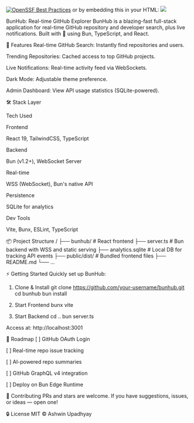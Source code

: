 [![OpenSSF Best Practices](https://www.bestpractices.dev/projects/10912/badge)](https://www.bestpractices.dev/projects/10912)
or by embedding this in your HTML:
<a href="https://www.bestpractices.dev/projects/10912"><img src="https://www.bestpractices.dev/projects/10912/badge"></a>

BunHub: Real-time GitHub Explorer
BunHub is a blazing-fast full-stack application for real-time GitHub repository and developer search, plus live notifications. Built with 💛 using Bun, TypeScript, and React.

🚀 Features
 Real-time GitHub Search: Instantly find repositories and users.

 Trending Repositories: Cached access to top GitHub projects.

 Live Notifications: Real-time activity feed via WebSockets.

 Dark Mode: Adjustable theme preference.

 Admin Dashboard: View API usage statistics (SQLite-powered).

🛠️ Stack
Layer

Tech Used

Frontend

React 19, TailwindCSS, TypeScript

Backend

Bun (v1.2+), WebSocket Server

Real-time

WSS (WebSocket), Bun's native API

Persistence

SQLite for analytics

Dev Tools

Vite, Bunx, ESLint, TypeScript

📦 Project Structure
/
├── bunhub/                 # React frontend
├── server.ts               # Bun backend with WSS and static serving
├── analytics.sqlite        # Local DB for tracking API events
├── public/dist/            # Bundled frontend files
├── README.md
└── ...

⚡ Getting Started
Quickly set up BunHub:

1. Clone & Install
git clone https://github.com/your-username/bunhub.git
cd bunhub
bun install

2. Start Frontend
bunx vite

3. Start Backend
cd ..
bun server.ts

Access at: http://localhost:3001

🧩 Roadmap
[ ] GitHub OAuth Login

[ ] Real-time repo issue tracking

[ ] AI-powered repo summaries

[ ] GitHub GraphQL v4 integration

[ ] Deploy on Bun Edge Runtime

🤝 Contributing
PRs and stars are welcome. If you have suggestions, issues, or ideas — open one!

🔒 License
MIT © Ashwin Upadhyay
